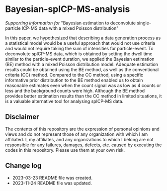 # Bayesian-spICP-MS-analysis
*Supporting information for*
"Bayesian estimation to deconvolute single-particle ICP-MS data with a mixed Poisson distribution"

In this paper, we hypothesized that describing a data generation process as a statistical model would be a useful approach that would not use criteria and would not require taking the sum of intensities for particle-event. To deconvolute spICP-MS data, which is obtained by setting the dwell time similar to the particle-event duration, we applied the Bayesian estimation (BE) method with a mixed Poisson distribution model. Adequate estimation results could be obtained using the BE method, as well as the conventional criteria (CC) method. Compared to the CC method, using a specific informative prior distribution to the BE method enabled us to obtain reasonable estimates even when the count signal was as low as 4 counts or less and the background counts were high. Although the BE method provides better estimation results than the CC method in limited situations, it is a valuable alternative tool for analysing spICP-MS data.

## Disclaimer
The contents of this repository are the expression of personal opinions and views and do not represent those of any organization with which I am affiliated.
I, my affiliates, and any organizations to which I belong are not responsible for any failures, damages, defects, etc. caused by executing the codes in this repository. Please use them at your own risk.  

## Change log
* 2023-03-23 README file was created.
* 2023-11-24 README file was updated.
